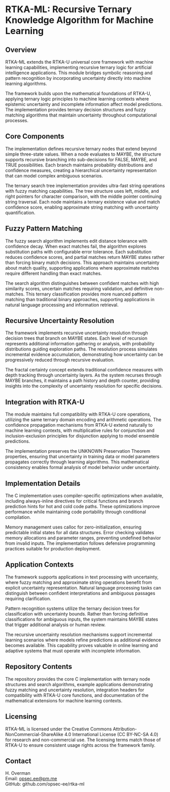 # RTKA-ML: Recursive Ternary Knowledge Algorithm for Machine Learning

## Overview

RTKA-ML extends the RTKA-U universal core framework with machine learning capabilities, implementing recursive ternary logic for artificial intelligence applications. This module bridges symbolic reasoning and pattern recognition by incorporating uncertainty directly into machine learning algorithms.

The framework builds upon the mathematical foundations of RTKA-U, applying ternary logic principles to machine learning contexts where epistemic uncertainty and incomplete information affect model predictions. The implementation provides ternary decision structures and fuzzy matching algorithms that maintain uncertainty throughout computational processes.

## Core Components

The implementation defines recursive ternary nodes that extend beyond simple three-state values. When a node evaluates to MAYBE, the structure supports recursive branching into sub-decisions for FALSE, MAYBE, and TRUE possibilities. Each branch maintains probability distributions and confidence measures, creating a hierarchical uncertainty representation that can model complex ambiguous scenarios.

The ternary search tree implementation provides ultra-fast string operations with fuzzy matching capabilities. The tree structure uses left, middle, and right pointers for character comparison, with the middle pointer continuing string traversal. Each node maintains a ternary existence value and match confidence score, enabling approximate string matching with uncertainty quantification.

## Fuzzy Pattern Matching

The fuzzy search algorithm implements edit distance tolerance with confidence decay. When exact matches fail, the algorithm explores substitution paths with configurable error tolerance. Each substitution reduces confidence scores, and partial matches return MAYBE states rather than forcing binary match decisions. This approach maintains uncertainty about match quality, supporting applications where approximate matches require different handling than exact matches.

The search algorithm distinguishes between confident matches with high similarity scores, uncertain matches requiring validation, and definitive non-matches. This ternary classification provides more nuanced pattern matching than traditional binary approaches, supporting applications in natural language processing and information retrieval.

## Recursive Uncertainty Resolution

The framework implements recursive uncertainty resolution through decision trees that branch on MAYBE states. Each level of recursion represents additional information gathering or analysis, with probability distributions guiding exploration paths. The resolution process simulates incremental evidence accumulation, demonstrating how uncertainty can be progressively reduced through recursive evaluation.

The fractal certainty concept extends traditional confidence measures with depth tracking through uncertainty layers. As the system recurses through MAYBE branches, it maintains a path history and depth counter, providing insights into the complexity of uncertainty resolution for specific decisions.

## Integration with RTKA-U

The module maintains full compatibility with RTKA-U core operations, utilizing the same ternary domain encoding and arithmetic operations. The confidence propagation mechanisms from RTKA-U extend naturally to machine learning contexts, with multiplicative rules for conjunction and inclusion-exclusion principles for disjunction applying to model ensemble predictions.

The implementation preserves the UNKNOWN Preservation Theorem properties, ensuring that uncertainty in training data or model parameters propagates correctly through learning algorithms. This mathematical consistency enables formal analysis of model behavior under uncertainty.

## Implementation Details

The C implementation uses compiler-specific optimizations when available, including always-inline directives for critical functions and branch prediction hints for hot and cold code paths. These optimizations improve performance while maintaining code portability through conditional compilation.

Memory management uses calloc for zero-initialization, ensuring predictable initial states for all data structures. Error checking validates memory allocations and parameter ranges, preventing undefined behavior from invalid inputs. The implementation follows defensive programming practices suitable for production deployment.

## Application Contexts

The framework supports applications in text processing with uncertainty, where fuzzy matching and approximate string operations benefit from explicit uncertainty representation. Natural language processing tasks can distinguish between confident interpretations and ambiguous passages requiring clarification.

Pattern recognition systems utilize the ternary decision trees for classification with uncertainty bounds. Rather than forcing definitive classifications for ambiguous inputs, the system maintains MAYBE states that trigger additional analysis or human review.

The recursive uncertainty resolution mechanisms support incremental learning scenarios where models refine predictions as additional evidence becomes available. This capability proves valuable in online learning and adaptive systems that must operate with incomplete information.

## Repository Contents

The repository provides the core C implementation with ternary node structures and search algorithms, example applications demonstrating fuzzy matching and uncertainty resolution, integration headers for compatibility with RTKA-U core functions, and documentation of the mathematical extensions for machine learning contexts.

## Licensing

RTKA-ML is licensed under the Creative Commons Attribution-NonCommercial-ShareAlike 4.0 International License (CC BY-NC-SA 4.0) for research and non-commercial use. The licensing terms match those of RTKA-U to ensure consistent usage rights across the framework family.

## Contact

H. Overman  
Email: opsec.ee@pm.me  
GitHub: github.com/opsec-ee/rtka-ml

